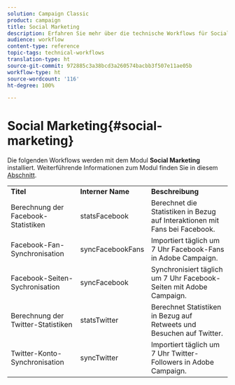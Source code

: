 ```yaml
---
solution: Campaign Classic
product: campaign
title: Social Marketing
description: Erfahren Sie mehr über die technische Workflows für Social Marketing.
audience: workflow
content-type: reference
topic-tags: technical-workflows
translation-type: ht
source-git-commit: 972885c3a38bcd3a260574bacbb3f507e11ae05b
workflow-type: ht
source-wordcount: '116'
ht-degree: 100%

---
```



# Social Marketing{#social-marketing}

Die folgenden Workflows werden mit dem Modul **Social Marketing** installiert. Weiterführende Informationen zum Modul finden Sie in diesem [Abschnitt](../../social/using/starting-workflows.md).

<table> 
 <tbody> 
  <tr> 
   <td> <strong>Titel</strong><br /> </td> 
   <td> <strong>Interner Name</strong><br /> </td> 
   <td> <strong>Beschreibung</strong><br /> </td> 
  </tr> 
  <tr> 
   <td> <span class="uicontrol">Berechnung der Facebook-Statistiken</span> <br /> </td> 
   <td> <span class="uicontrol">statsFacebook</span> <br /> </td> 
   <td> Berechnet die Statistiken in Bezug auf Interaktionen mit Fans bei Facebook.<br /> </td> 
  </tr> 
  <tr> 
   <td> <span class="uicontrol">Facebook-Fan-Synchronisation</span> <br /> </td> 
   <td> <span class="uicontrol">syncFacebookFans</span> <br /> </td> 
   <td> Importiert täglich um 7 Uhr Facebook-Fans in Adobe Campaign.<br /> </td> 
  </tr> 
  <tr> 
   <td> <span class="uicontrol">Facebook-Seiten-Sychronisation</span> <br /> </td> 
   <td> <span class="uicontrol">syncFacebook</span> <br /> </td> 
   <td> Synchronisiert täglich um 7 Uhr Facebook-Seiten mit Adobe Campaign.<br /> </td> 
  </tr> 
  <tr> 
   <td> <span class="uicontrol">Berechnung der Twitter-Statistiken</span> <br /> </td> 
   <td> <span class="uicontrol">statsTwitter</span> <br /> </td> 
   <td> Berechnet Statistiken in Bezug auf Retweets und Besuchen auf Twitter.<br /> </td> 
  </tr> 
  <tr> 
   <td> <span class="uicontrol">Twitter-Konto-Synchronisation</span> <br /> </td> 
   <td> <span class="uicontrol">syncTwitter</span> <br /> </td> 
   <td> Importiert täglich um 7 Uhr Twitter-Followers in Adobe Campaign.<br /> </td> 
  </tr> 
 </tbody> 
</table>

